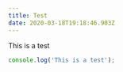 ```yaml
---
title: Test
date: 2020-03-18T19:18:46.903Z
---
```


This is a test

```js
console.log('This is a test');
```
